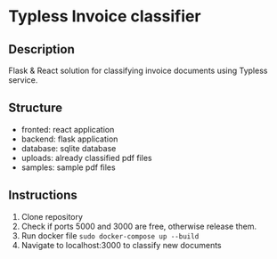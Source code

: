 # Typless Invoice classifier

Description
---
Flask & React solution for classifying invoice documents using Typless service.

Structure
---
- fronted: react application
- backend: flask application
- database: sqlite database
- uploads: already classified pdf files
- samples: sample pdf files


Instructions
---
1. Clone repository
2. Check if ports 5000 and 3000 are free, otherwise release them.
3. Run docker file `sudo docker-compose up --build`
4. Navigate to localhost:3000 to classify new documents
